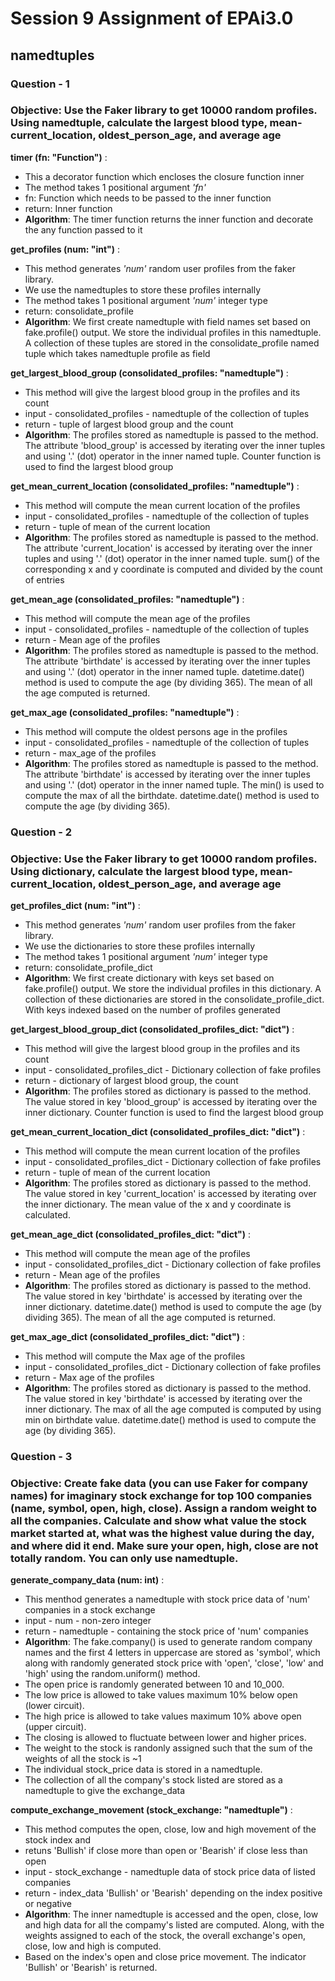 # Session 9 Assignment of EPAi3.0

## namedtuples

### Question - 1

### Objective: Use the Faker library to get 10000 random profiles. Using namedtuple, calculate the largest blood type, mean-current_location, oldest_person_age, and average age

__timer (fn: "Function")__ :
+ This a decorator function which encloses the closure function inner
+ The method takes 1 positional argument _'fn'_
+ fn: Function which needs to be passed to the inner function
+ return: Inner function
+ __Algorithm__: The timer function returns the inner function and decorate the any function passed to it

__get_profiles (num: "int")__ :
+ This method generates *'num'* random user profiles from the faker library.
+ We use the namedtuples to store these profiles internally 
+ The method takes 1 positional argument _'num'_ integer type
+ return: consolidate_profile
+ __Algorithm__: We first create namedtuple with field names set based on fake.profile() output. We store the individual profiles in this namedtuple. A collection of these tuples are stored in the consolidate_profile named tuple which takes namedtuple profile as field

__get_largest_blood_group (consolidated_profiles: "namedtuple")__ :
+ This method will give the largest blood group in the profiles and its count
+ input - consolidated_profiles - namedtuple of the collection of tuples
+ return - tuple of largest blood group and the count
+ __Algorithm__: The profiles stored as namedtuple is passed to the method. The attribute 'blood_group' is accessed by iterating over the inner tuples and using '.' (dot) operator in the inner named tuple. Counter function is used to find the largest blood group

__get_mean_current_location (consolidated_profiles: "namedtuple")__ :
+ This method will compute the mean current location of the profiles
+ input - consolidated_profiles - namedtuple of the collection of tuples
+ return - tuple of mean of the current location
+ __Algorithm__: The profiles stored as namedtuple is passed to the method. The attribute 'current_location' is accessed by iterating over the inner tuples and using '.' (dot) operator in the inner named tuple. sum() of the corresponding x and y coordinate is computed and divided by the count of entries 

__get_mean_age (consolidated_profiles: "namedtuple")__ :
+ This method will compute the mean age of the profiles
+ input - consolidated_profiles - namedtuple of the collection of tuples
+ return - Mean age of the profiles
+ __Algorithm__: The profiles stored as namedtuple is passed to the method. The attribute 'birthdate' is accessed by iterating over the inner tuples and using '.' (dot) operator in the inner named tuple. datetime.date() method is used to compute the age (by dividing 365). The mean of all the age computed is returned.

__get_max_age (consolidated_profiles: "namedtuple")__ :
+ This method will compute the oldest persons age in the profiles
+ input - consolidated_profiles - namedtuple of the collection of tuples
+ return - max_age of the profiles
+ __Algorithm__: The profiles stored as namedtuple is passed to the method. The attribute 'birthdate' is accessed by iterating over the inner tuples and using '.' (dot) operator in the inner named tuple. The min() is used to compute the max of all the birthdate. datetime.date() method is used to compute the age (by dividing 365). 

### Question - 2

### Objective: Use the Faker library to get 10000 random profiles. Using dictionary, calculate the largest blood type, mean-current_location, oldest_person_age, and average age

__get_profiles_dict (num: "int")__ :
+ This method generates *'num'* random user profiles from the faker library.
+ We use the dictionaries to store these profiles internally 
+ The method takes 1 positional argument _'num'_ integer type
+ return: consolidate_profile_dict
+ __Algorithm__: We first create dictionary with keys set based on fake.profile() output. We store the individual profiles in this dictionary. A collection of these dictionaries are stored in the consolidate_profile_dict. With keys indexed based on the number of profiles generated

__get_largest_blood_group_dict (consolidated_profiles_dict: "dict")__ :
+ This method will give the largest blood group in the profiles and its count
+ input - consolidated_profiles_dict - Dictionary collection of fake profiles
+ return - dictionary of largest blood group, the count
+ __Algorithm__: The profiles stored as dictionary is passed to the method. The value stored in key 'blood_group' is accessed by iterating over the inner dictionary. Counter function is used to find the largest blood group

__get_mean_current_location_dict (consolidated_profiles_dict: "dict")__ :
+ This method will compute the mean current location of the profiles
+ input - consolidated_profiles_dict - Dictionary collection of fake profiles
+ return - tuple of mean of the current location
+ __Algorithm__: The profiles stored as dictionary is passed to the method. The value stored in key 'current_location' is accessed by iterating over the inner dictionary. The mean value of the x and y coordinate is calculated.

__get_mean_age_dict (consolidated_profiles_dict: "dict")__ :
+ This method will compute the mean age of the profiles
+ input - consolidated_profiles_dict - Dictionary collection of fake profiles
+ return - Mean age of the profiles
+ __Algorithm__: The profiles stored as dictionary is passed to the method. The value stored in key 'birthdate' is accessed by iterating over the inner dictionary. datetime.date() method is used to compute the age (by dividing 365). The mean of all the age computed is returned.

__get_max_age_dict (consolidated_profiles_dict: "dict")__ :
+ This method will compute the Max age of the profiles
+ input - consolidated_profiles_dict - Dictionary collection of fake profiles
+ return - Max age of the profiles
+ __Algorithm__: The profiles stored as dictionary is passed to the method. The value stored in key 'birthdate' is accessed by iterating over the inner dictionary. The max of all the age computed is computed by using min on birthdate value.  datetime.date() method is used to compute the age (by dividing 365).

### Question - 3

### Objective: Create fake data (you can use Faker for company names) for imaginary stock exchange for top 100 companies (name, symbol, open, high, close). Assign a random weight to all the companies. Calculate and show what value the stock market started at, what was the highest value during the day, and where did it end. Make sure your open, high, close are not totally random. You can only use namedtuple.

__generate_company_data (num: int)__ :
+ This menthod generates a namedtuple with stock price data of 'num' companies in a stock exchange
+ input - num - non-zero integer
+ return - namedtuple - containing the stock price of 'num' companies
+ __Algorithm__: The fake.company() is used to generate random company names and the first 4 letters in uppercase are stored as 'symbol', which along with randomly generated stock price with 'open', 'close', 'low' and 'high' using the random.uniform() method.
+ The open price is randomly generated between 10 and 10_000.
+ The low price is allowed to take values maximum 10% below open (lower circuit).
+ The high price is allowed to take values maximum 10% above open (upper circuit).
+ The closing is allowed to fluctuate between lower and higher prices.
+ The weight to the stock is randonly assigned such that the sum of the weights of all the stock is ~1
+ The individual stock_price data is stored in a namedtuple.
+ The collection of all the company's stock listed are stored as a namedtuple to give the exchange_data

__compute_exchange_movement (stock_exchange: "namedtuple")__ :
+ This method computes the open, close, low and high movement of the stock index and
+ retuns 'Bullish' if close more than open or 'Bearish' if close less than open
+ input - stock_exchange - namedtuple data of stock price data of listed companies
+ return - index_data 'Bullish' or 'Bearish' depending on the index positive or negative
+ __Algorithm__: The inner namedtuple is accessed and the open, close, low and high data for all the compamy's listed are computed. Along, with the weights assigned to each of the stock, the overall exchange's open, close, low and high is computed.
+ Based on the index's open and close price movement. The indicator 'Bullish' or 'Bearish' is returned.